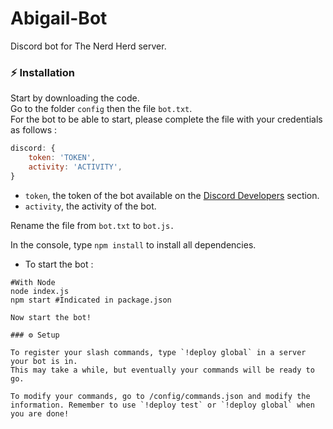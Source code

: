 # Abigail-Bot
Discord bot for The Nerd Herd server.

### ⚡ Installation

Start by downloading the code.<br>
Go to the folder `config` then the file `bot.txt`.<br>
For the bot to be able to start, please complete the file with your credentials as follows :

```js
discord: {
    token: 'TOKEN',
    activity: 'ACTIVITY',
}
```

- `token`, the token of the bot available on the [Discord Developers](https://discordapp.com/developers/applications) section.
- `activity`, the activity of the bot.

Rename the file from `bot.txt` to `bot.js.`

In the console, type `npm install` to install all dependencies.

- To start the bot :
```
#With Node
node index.js
npm start #Indicated in package.json

Now start the bot!

### ⚙️ Setup

To register your slash commands, type `!deploy global` in a server your bot is in.
This may take a while, but eventually your commands will be ready to go.

To modify your commands, go to /config/commands.json and modify the information. Remember to use `!deploy test` or `!deploy global` when you are done!